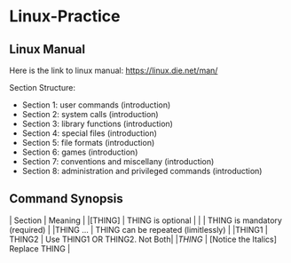 # Linux-Practice

## Linux Manual

Here is the link to linux manual: https://linux.die.net/man/

Section Structure:
* Section 1: user commands (introduction)
* Section 2: system calls (introduction)
* Section 3: library functions (introduction)
* Section 4: special files (introduction)
* Section 5: file formats (introduction)
* Section 6: games (introduction)
* Section 7: conventions and miscellany (introduction)
* Section 8: administration and privileged commands (introduction)

## Command Synopsis
|  Section | Meaning                                |
|[THING]   |  THING is optional                       |
|<THING>   |  THING is mandatory (required)          |
|THING ...  | THING can be repeated (limitlessly) |
|THING1 | THING2  | Use THING1 OR THING2. Not Both|
|*THING* | [Notice the Italics] Replace THING       |